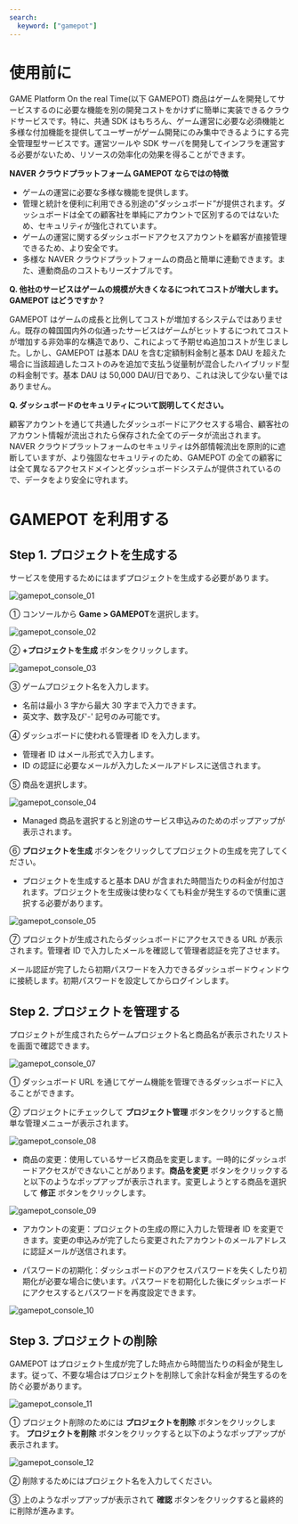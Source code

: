 ```yaml
---
search:
  keyword: ["gamepot"]
---
```


# 使用前に

GAME Platform On the real Time(以下 GAMEPOT) 商品はゲームを開発してサービスするのに必要な機能を別の開発コストをかけずに簡単に実装できるクラウドサービスです。特に、共通 SDK はもちろん、ゲーム運営に必要な必須機能と多様な付加機能を提供してユーザーがゲーム開発にのみ集中できるようにする完全管理型サービスです。運営ツールや SDK サーバを開発してインフラを運営する必要がないため、リソースの効率化の効果を得ることができます。

**NAVER クラウドプラットフォーム GAMEPOT ならではの特徴**

- ゲームの運営に必要な多様な機能を提供します。
- 管理と統計を便利に利用できる別途の”ダッシュボード”が提供されます。ダッシュボードは全ての顧客社を単純にアカウントで区別するのではないため、セキュリティが強化されています。
- ゲームの運営に関するダッシュボードアクセスアカウントを顧客が直接管理できるため、より安全です。
- 多様な NAVER クラウドプラットフォームの商品と簡単に連動できます。また、連動商品のコストもリーズナブルです。

**Q. 他社のサービスはゲームの規模が大きくなるにつれてコストが増大します。 GAMEPOT はどうですか？**

GAMEPOT はゲームの成長と比例してコストが増加するシステムではありません。既存の韓国国内外の似通ったサービスはゲームがヒットするにつれてコストが増加する非効率的な構造であり、これによって予期せぬ追加コストが生じました。しかし、GAMEPOT は基本 DAU を含む定額制料金制と基本 DAU を超えた場合に当該超過したコストのみを追加で支払う従量制が混合したハイブリッド型の料金制です。基本 DAU は 50,000 DAU/日であり、これは決して少ない量ではありません。

**Q. ダッシュボードのセキュリティについて説明してください。**

顧客アカウントを通じて共通したダッシュボードにアクセスする場合、顧客社のアカウント情報が流出されたら保存された全てのデータが流出されます。NAVER クラウドプラットフォームのセキュリティは外部情報流出を原則的に遮断していますが、より強固なセキュリティのため、GAMEPOT の全ての顧客には全て異なるアクセスドメインとダッシュボードシステムが提供されているので、データをより安全に守れます。

# GAMEPOT を利用する

## Step 1. プロジェクトを生成する

サービスを使用するためにはまずプロジェクトを生成する必要があります。

![gamepot_console_01](./images/gamepot_console_01.png)

① コンソールから **Game > GAMEPOT**を選択します。

![gamepot_console_02](./images/gamepot_console_02.png)

② **+プロジェクトを生成** ボタンをクリックします。

![gamepot_console_03](./images/gamepot_console_03.png)

③ ゲームプロジェクト名を入力します。

- 名前は最小 3 字から最大 30 字まで入力できます。
- 英文字、数字及び'-' 記号のみ可能です。

④ ダッシュボードに使われる管理者 ID を入力します。

- 管理者 ID はメール形式で入力します。
- ID の認証に必要なメールが入力したメールアドレスに送信されます。

⑤ 商品を選択します。

![gamepot_console_04](./images/gamepot_console_04.png)

- Managed 商品を選択すると別途のサービス申込みのためのポップアップが表示されます。

⑥ **プロジェクトを生成** ボタンをクリックしてプロジェクトの生成を完了してください。

- プロジェクトを生成すると基本 DAU が含まれた時間当たりの料金が付加されます。プロジェクトを生成後は使わなくても料金が発生するので慎重に選択する必要があります。

![gamepot_console_05](./images/gamepot_console_05.png)

⑦ プロジェクトが生成されたらダッシュボードにアクセスできる URL が表示されます。管理者 ID で入力したメールを確認して管理者認証を完了させます。

メール認証が完了したら初期パスワードを入力できるダッシュボードウィンドウに接続します。初期パスワードを設定してからログインします。

## Step 2. プロジェクトを管理する

プロジェクトが生成されたらゲームプロジェクト名と商品名が表示されたリストを画面で確認できます。

![gamepot_console_07](./images/gamepot_console_07.png)

① ダッシュボード URL を通じてゲーム機能を管理できるダッシュボードに入ることができます。

② プロジェクトにチェックして **プロジェクト管理** ボタンをクリックすると簡単な管理メニューが表示されます。

![gamepot_console_08](./images/gamepot_console_08.png)

- 商品の変更：使用しているサービス商品を変更します。一時的にダッシュボードアクセスができないことがあります。**商品を変更** ボタンをクリックすると以下のようなポップアップが表示されます。変更しようとする商品を選択して **修正** ボタンをクリックします。

![gamepot_console_09](./images/gamepot_console_09.png)

- アカウントの変更：プロジェクトの生成の際に入力した管理者 ID を変更できます。変更の申込みが完了したら変更されたアカウントのメールアドレスに認証メールが送信されます。

- パスワードの初期化：ダッシュボードのアクセスパスワードを失くしたり初期化が必要な場合に使います。パスワードを初期化した後にダッシュボードにアクセスするとパスワードを再度設定できます。

![gamepot_console_10](./images/gamepot_console_10.png)

## Step 3. プロジェクトの削除

GAMEPOT はプロジェクト生成が完了した時点から時間当たりの料金が発生します。従って、不要な場合はプロジェクトを削除して余計な料金が発生するのを防ぐ必要があります。

![gamepot_console_11](./images/gamepot_console_11.png)

① プロジェクト削除のためには **プロジェクトを削除** ボタンをクリックします。 **プロジェクトを削除** ボタンをクリックすると以下のようなポップアップが表示されます。

![gamepot_console_12](./images/gamepot_console_12.png)

② 削除するためにはプロジェクト名を入力してください。

③ 上のようなポップアップが表示されて **確認** ボタンをクリックすると最終的に削除が進みます。
